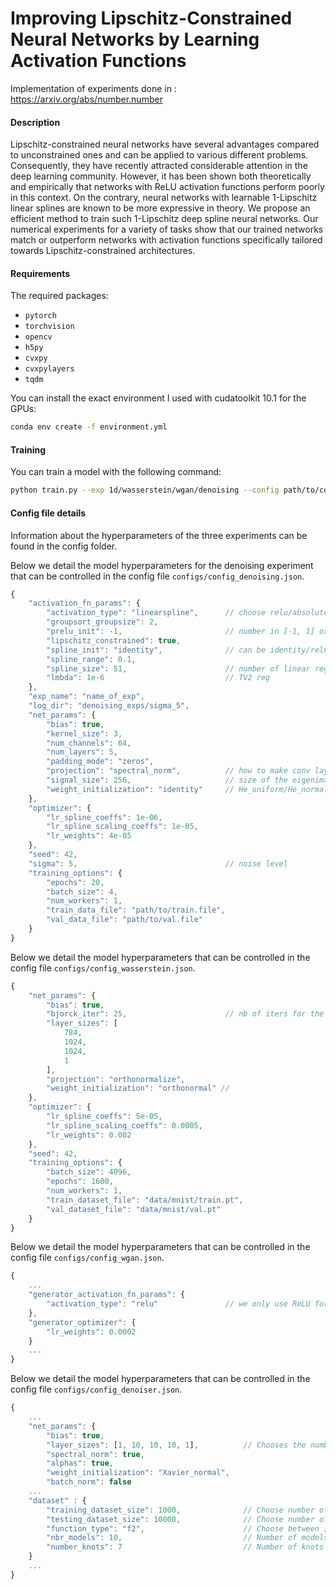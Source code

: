 # Improving Lipschitz-Constrained Neural Networks by Learning Activation Functions
Implementation of experiments done in : https://arxiv.org/abs/number.number

#### Description
Lipschitz-constrained neural networks have several advantages compared to unconstrained ones and can be applied to various different problems. Consequently, they have recently attracted considerable attention in the deep learning community. However, it has been shown both theoretically and empirically that networks with ReLU activation functions perform poorly in this context. On the contrary, neural networks with learnable 1-Lipschitz linear splines are known to be more expressive in theory. We propose an efficient method to train such 1-Lipschitz deep spline neural networks. Our numerical experiments for a variety of tasks show that our trained networks match or outperform networks with activation functions specifically tailored towards Lipschitz-constrained architectures.

#### Requirements
The required packages:
- `pytorch`
- `torchvision`
- `opencv`
- `h5py`
- `cvxpy`
- `cvxpylayers`
- `tqdm` 

You can install the exact environment I used with cudatoolkit 10.1 for the GPUs:

```bash
conda env create -f environment.yml
```

#### Training

You can train a model with the following command:

```bash
python train.py --exp 1d/wasserstein/wgan/denoising --config path/to/config --device cpu/cuda:n
```

#### Config file details️

Information about the hyperparameters of the three experiments can be found in the config folder. 

Below we detail the model hyperparameters for the denoising experiment that can be controlled in the config file `configs/config_denoising.json`.

```javascript
{
    "activation_fn_params": {
        "activation_type": "linearspline",      // choose relu/absolute_value/prelu/groupsort/householder/linearspline
        "groupsort_groupsize": 2,              
        "prelu_init": -1,                       // number in [-1, 1] or "maxmin" (half with 1 and other half with -1)
        "lipschitz_constrained": true,
        "spline_init": "identity",              // can be identity/relu/absolute_value/maxmin
        "spline_range": 0.1,
        "spline_size": 51,                      // number of linear regions +1
        "lmbda": 1e-6                           // TV2 reg 
    },
    "exp_name": "name_of_exp",
    "log_dir": "denoising_exps/sigma_5",
    "net_params": {
        "bias": true,
        "kernel_size": 3,
        "num_channels": 64,
        "num_layers": 5,
        "padding_mode": "zeros",
        "projection": "spectral_norm",          // how to make conv layer 1-Lipschitz no_projection/spectral_norm
        "signal_size": 256,                     // size of the eigenimage to estimate spectral norm in power iter
        "weight_initialization": "identity"     // He_uniform/He_normal/Xavier_uniform/Xavier_normal/identity
    },
    "optimizer": {                              
        "lr_spline_coeffs": 1e-06,
        "lr_spline_scaling_coeffs": 1e-05,
        "lr_weights": 4e-05
    },
    "seed": 42,
    "sigma": 5,                                 // noise level
    "training_options": {
        "epochs": 20,
        "batch_size": 4,
        "num_workers": 1,
        "train_data_file": "path/to/train.file",
        "val_data_file": "path/to/val.file"
    }
}
```

Below we detail the model hyperparameters that can be controlled in the config file `configs/config_wasserstein.json`.

```javascript
{
    "net_params": {
        "bias": true,
        "bjorck_iter": 25,                      // nb of iters for the bjorck algorithm to orthonormalize weight matrices
        "layer_sizes": [
            784,
            1024,
            1024,
            1
        ],
        "projection": "orthonormalize",
        "weight_initialization": "orthonormal" // 
    },
    "optimizer": {
        "lr_spline_coeffs": 5e-05,
        "lr_spline_scaling_coeffs": 0.0005,
        "lr_weights": 0.002
    },
    "seed": 42,
    "training_options": {
        "batch_size": 4096,
        "epochs": 1600,
        "num_workers": 1,
        "train_dataset_file": "data/mnist/train.pt",
        "val_dataset_file": "data/mnist/val.pt"
    }
}
```

Below we detail the model hyperparameters that can be controlled in the config file `configs/config_wgan.json`.

```javascript
{
    ...
    "generator_activation_fn_params": {
        "activation_type": "relu"               // we only use ReLU for the generator since it is not 1-lipschitz
    },
    "generator_optimizer": {
        "lr_weights": 0.0002
    }
    ...                                           
}
```

Below we detail the model hyperparameters that can be controlled in the config file `configs/config_denoiser.json`.

```javascript
{
    ...
    "net_params": {
        "bias": true,
        "layer_sizes": [1, 10, 10, 10, 1],          // Chooses the number of neurons of every layers
        "spectral_norm": true,
        "alphas": true,
        "weight_initialization": "Xavier_normal",
        "batch_norm": false                                                 
    ...
    "dataset" : {
        "training_dataset_size": 1000,              // Choose number of training point
        "testing_dataset_size": 10000,              // Choose number of validation point
        "function_type": "f2",                      // Choose between [f1, f2, f3, f4, random_spline]
        "nbr_models": 10,                           // Number of models trained, median or mean results will be reported
        "number_knots": 7                           // Number of knots of the random spline      
    }
    ...
}